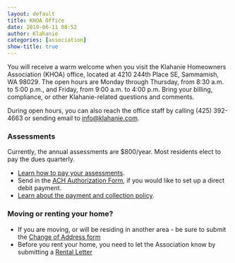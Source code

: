 ```yaml
---
layout: default
title: KHOA Office
date: 2019-06-11 08:52
author: Klahanie
categories: [association]
show-title: true
---
```

You will receive a warm welcome when you visit the Klahanie Homeowners Association (KHOA) office, located at 4210 244th Place SE, Sammamish, WA 98029. The open hours are Monday through Thursday, from 8:30 a.m. to 5:00 p.m., and Friday, from 9:00 a.m. to 4:00 p.m. Bring your billing, compliance, or other Klahanie-related questions and comments. 

During open hours, you can also reach the office staff by calling (425) 392-4663 or sending email to info@klahanie.com.

### Assessments
Currently, the annual assessments are $800/year. Most residents elect to pay the dues quarterly. 
* [Learn how to pay your assessments]({{site.url}}/files/9429173877klahanie-_association_ways_to_pay_your_association_assessments_2018.pdf). 
* Send in the [ACH Authorization Form]({{site.url}}/files/ach_authorization_form.pdf), if you would like to set up a direct debit payment.
* [Learn about the payment and collection policy]({{site.url}}/files/assessment_payment_and_collection_policy.pdf).

### Moving or renting your home? 

* If you are moving, or will be residing in another area - be sure to submit the [Change of Address form]({{site.url}}/files/klahanie-association_change-of-address_2018-ver.pdf)
* Before you rent your home, you need to let the Association know by submitting a [Rental Letter]({{site.url}}/files/Rental-Letter.pdf)

